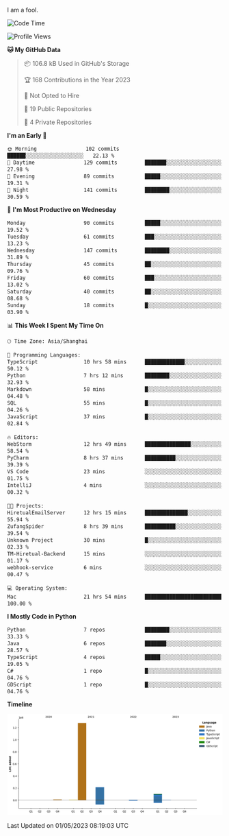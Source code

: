 I am a fool.

<!--START_SECTION:waka-->
![Code Time](http://img.shields.io/badge/Code%20Time-367%20hrs%2058%20mins-blue)

![Profile Views](http://img.shields.io/badge/Profile%20Views-21-blue)

**🐱 My GitHub Data** 

> 📦 106.8 kB Used in GitHub's Storage 
 > 
> 🏆 168 Contributions in the Year 2023
 > 
> 🚫 Not Opted to Hire
 > 
> 📜 19 Public Repositories 
 > 
> 🔑 4 Private Repositories 
 > 
**I'm an Early 🐤** 

```text
🌞 Morning                102 commits         ██████░░░░░░░░░░░░░░░░░░░   22.13 % 
🌆 Daytime                129 commits         ███████░░░░░░░░░░░░░░░░░░   27.98 % 
🌃 Evening                89 commits          █████░░░░░░░░░░░░░░░░░░░░   19.31 % 
🌙 Night                  141 commits         ████████░░░░░░░░░░░░░░░░░   30.59 % 
```
📅 **I'm Most Productive on Wednesday** 

```text
Monday                   90 commits          █████░░░░░░░░░░░░░░░░░░░░   19.52 % 
Tuesday                  61 commits          ███░░░░░░░░░░░░░░░░░░░░░░   13.23 % 
Wednesday                147 commits         ████████░░░░░░░░░░░░░░░░░   31.89 % 
Thursday                 45 commits          ██░░░░░░░░░░░░░░░░░░░░░░░   09.76 % 
Friday                   60 commits          ███░░░░░░░░░░░░░░░░░░░░░░   13.02 % 
Saturday                 40 commits          ██░░░░░░░░░░░░░░░░░░░░░░░   08.68 % 
Sunday                   18 commits          █░░░░░░░░░░░░░░░░░░░░░░░░   03.90 % 
```


📊 **This Week I Spent My Time On** 

```text
🕑︎ Time Zone: Asia/Shanghai

💬 Programming Languages: 
TypeScript               10 hrs 58 mins      █████████████░░░░░░░░░░░░   50.12 % 
Python                   7 hrs 12 mins       ████████░░░░░░░░░░░░░░░░░   32.93 % 
Markdown                 58 mins             █░░░░░░░░░░░░░░░░░░░░░░░░   04.48 % 
SQL                      55 mins             █░░░░░░░░░░░░░░░░░░░░░░░░   04.26 % 
JavaScript               37 mins             █░░░░░░░░░░░░░░░░░░░░░░░░   02.84 % 

🔥 Editors: 
WebStorm                 12 hrs 49 mins      ███████████████░░░░░░░░░░   58.54 % 
PyCharm                  8 hrs 37 mins       ██████████░░░░░░░░░░░░░░░   39.39 % 
VS Code                  23 mins             ░░░░░░░░░░░░░░░░░░░░░░░░░   01.75 % 
IntelliJ                 4 mins              ░░░░░░░░░░░░░░░░░░░░░░░░░   00.32 % 

🐱‍💻 Projects: 
HiretualEmailServer      12 hrs 15 mins      ██████████████░░░░░░░░░░░   55.94 % 
ZufangSpider             8 hrs 39 mins       ██████████░░░░░░░░░░░░░░░   39.54 % 
Unknown Project          30 mins             █░░░░░░░░░░░░░░░░░░░░░░░░   02.33 % 
TM-Hiretual-Backend      15 mins             ░░░░░░░░░░░░░░░░░░░░░░░░░   01.17 % 
webhook-service          6 mins              ░░░░░░░░░░░░░░░░░░░░░░░░░   00.47 % 

💻 Operating System: 
Mac                      21 hrs 54 mins      █████████████████████████   100.00 % 
```

**I Mostly Code in Python** 

```text
Python                   7 repos             ████████░░░░░░░░░░░░░░░░░   33.33 % 
Java                     6 repos             ███████░░░░░░░░░░░░░░░░░░   28.57 % 
TypeScript               4 repos             █████░░░░░░░░░░░░░░░░░░░░   19.05 % 
C#                       1 repo              █░░░░░░░░░░░░░░░░░░░░░░░░   04.76 % 
GDScript                 1 repo              █░░░░░░░░░░░░░░░░░░░░░░░░   04.76 % 
```



**Timeline**

![Lines of Code chart](https://raw.githubusercontent.com/VeejaLiu/VeejaLiu/master/assets/bar_graph.png)


 Last Updated on 01/05/2023 08:19:03 UTC
<!--END_SECTION:waka-->
